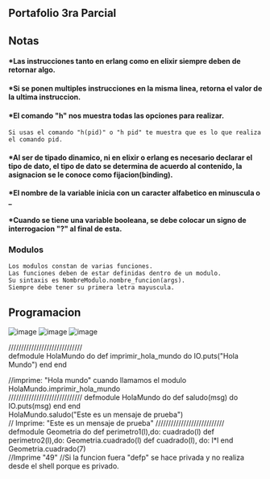 ## Portafolio 3ra Parcial
## Notas

#### *Las instrucciones tanto en erlang como en elixir siempre deben de retornar algo.
#### *Si se ponen multiples instrucciones en la misma linea, retorna el valor de la ultima instruccion.
#### *El comando "h" nos muestra todas las opciones para realizar.
    Si usas el comando "h(pid)" o "h pid" te muestra que es lo que realiza el comando pid.
#### *Al ser de tipado dinamico, ni en elixir o erlang es necesario declarar el tipo de dato, el tipo de dato se determina de acuerdo al contenido, la asignacion se le conoce como fijacion(binding).
#### *El nombre de la variable inicia con un caracter alfabetico en minuscula o _
#### *Cuando se tiene una variable booleana, se debe colocar un signo de interrogacion "?" al final de esta.
### Modulos
    Los modulos constan de varias funciones. 
    Las funciones deben de estar definidas dentro de un modulo.
    Su sintaxis es NombreModulo.nombre_funcion(args).
    Siempre debe tener su primera letra mayuscula. 

## Programacion
![image](https://user-images.githubusercontent.com/111713831/205528530-65c20b72-31c8-447b-81af-9f5e1904b967.png)
![image](https://user-images.githubusercontent.com/111713831/205529180-b94dc46d-2353-4c02-a7f2-f7c7e1c1ac45.png)
![image](https://user-images.githubusercontent.com/111713831/205529466-362959d6-6289-4d67-b9bf-4827089d603b.png)

///////////////////////////// \
defmodule HolaMundo do
  def imprimir_hola_mundo do
    IO.puts("Hola Mundo")
  end
end

//imprime: "Hola mundo" cuando llamamos el modulo HolaMundo.imprimir_hola_mundo \
///////////////////////////// 
defmodule HolaMundo do 
   def saludo(msg) do
     IO.puts(msg)
   end
end
\
HolaMundo.saludo("Este es un mensaje de prueba")
\
// Imprime: "Este es un mensaje de prueba"
///////////////////////////
\
defmodule Geometria do
   def perimetro1(l),do: cuadrado(l)
   def perimetro2(l),do: Geometria.cuadrado(l)
   def cuadrado(l), do: l*l
end
\
Geometria.cuadrado(7)
\
//Imprime "49" 
//Si la funcion fuera "defp" se hace privada y no realiza desde el shell porque es privado.

